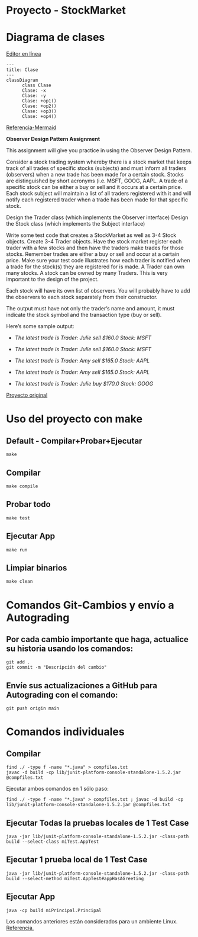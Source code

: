 # Proyecto - StockMarket

# Diagrama de clases
[Editor en línea](https://mermaid.live/)
```mermaid
---
title: Clase
---
classDiagram
      class Clase
      Clase: -x
      Clase: -y
      Clase: +op1()
      Clase: +op2()
      Clase: +op3()
      Clase: +op4()
```
[Referencia-Mermaid](https://mermaid.js.org/syntax/classDiagram.html)

**Observer Design Pattern Assignment**

This assignment will give you practice in using the Observer Design Pattern.

Consider a stock trading system whereby there is a stock market that keeps track of all trades of specific stocks (subjects) and must inform all traders (observers) when a new trade has been made for a certain stock. Stocks are distinguished by short acronyms (i.e. MSFT, GOOG, AAPL. A trade of a specific stock can be either a buy or sell and it occurs at a certain price. Each stock subject will maintain a list of all traders registered with it and will notify each registered trader when a trade has been made for that specific stock.

Design the Trader class (which implements the Observer interface)
Design the Stock class (which implements the Subject interface)

Write some test code that creates a StockMarket as well as 3-4 Stock objects. Create 3-4 Trader objects. Have the stock market register each trader with a few stocks and then have the traders make trades for those stocks. Remember trades are either a buy or sell and occur at a certain price. Make sure your test code illustrates how each trader is notified when a trade for the stock(s) they are registered for is made. A Trader can own many stocks. A stock can be owned by many Traders. This is very important to the design of the project.

Each stock will have its own list of observers. You will probably have to add the observers to each stock separately from their constructor. 

The output must have not only the trader’s name and amount, it must indicate the stock symbol and the transaction type (buy or sell).

Here’s some sample output:

* *The latest trade is Trader: Julie sell $160.0 Stock: MSFT*

* *The latest trade is Trader: Julie sell $160.0 Stock: MSFT*

* *The latest trade is Trader: Amy sell $165.0 Stock: AAPL*

* *The latest trade is Trader: Amy sell $165.0 Stock: AAPL*

* *The latest trade is Trader: Julie buy $170.0 Stock: GOOG*

[Proyecto original](https://web.csulb.edu/~mopkins/cecs277/projectobserver.shtml)


# Uso del proyecto con make

## Default - Compilar+Probar+Ejecutar
```
make
```
## Compilar
```
make compile
```
## Probar todo
```
make test
```
## Ejecutar App
```
make run
```
## Limpiar binarios
```
make clean
```
# Comandos Git-Cambios y envío a Autograding

## Por cada cambio importante que haga, actualice su historia usando los comandos:
```
git add .
git commit -m "Descripción del cambio"
```
## Envíe sus actualizaciones a GitHub para Autograding con el comando:
```
git push origin main
```
# Comandos individuales
## Compilar

```
find ./ -type f -name "*.java" > compfiles.txt
javac -d build -cp lib/junit-platform-console-standalone-1.5.2.jar @compfiles.txt
```
Ejecutar ambos comandos en 1 sólo paso:

```
find ./ -type f -name "*.java" > compfiles.txt ; javac -d build -cp lib/junit-platform-console-standalone-1.5.2.jar @compfiles.txt
```


## Ejecutar Todas la pruebas locales de 1 Test Case

```
java -jar lib/junit-platform-console-standalone-1.5.2.jar -class-path build --select-class miTest.AppTest
```
## Ejecutar 1 prueba local de 1 Test Case

```
java -jar lib/junit-platform-console-standalone-1.5.2.jar -class-path build --select-method miTest.AppTest#appHasAGreeting
```
## Ejecutar App
```
java -cp build miPrincipal.Principal
```
Los comandos anteriores están considerados para un ambiente Linux. [Referencia.](https://www.baeldung.com/junit-run-from-command-line)

